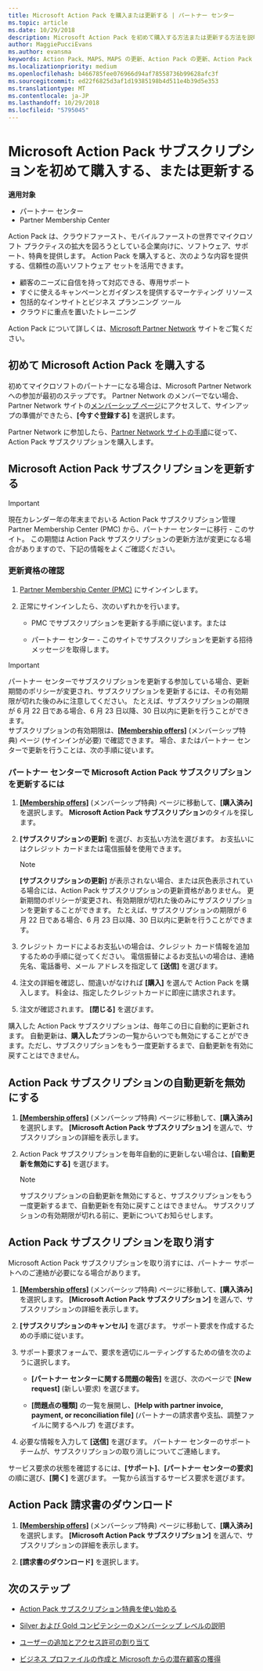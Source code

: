 ```yaml
---
title: Microsoft Action Pack を購入または更新する | パートナー センター
ms.topic: article
ms.date: 10/29/2018
description: Microsoft Action Pack を初めて購入する方法または更新する方法を説明します。
author: MaggiePucciEvans
ms.author: evansma
keywords: Action Pack、MAPS、MAPS の更新、Action Pack の更新、Action Pack の購入
ms.localizationpriority: medium
ms.openlocfilehash: b466785fee076966d94af78558736b99628afc3f
ms.sourcegitcommit: ed22f6825d3af1d19385198b4d511e4b39d5e353
ms.translationtype: MT
ms.contentlocale: ja-JP
ms.lasthandoff: 10/29/2018
ms.locfileid: "5795045"
---
```

# <a name="buy-for-the-first-time-or-renew-a-microsoft-action-pack-subscription"></a>Microsoft Action Pack サブスクリプションを初めて購入する、または更新する

**適用対象**

-  パートナー センター
-  Partner Membership Center

Action Pack は、クラウドファースト、モバイルファーストの世界でマイクロソフト プラクティスの拡大を図ろうとしている企業向けに、ソフトウェア、サポート、特典を提供します。 Action Pack を購入すると、次のような内容を提供する、信頼性の高いソフトウェア セットを活用できます。 

- 顧客のニーズに自信を持って対応できる、専用サポート 
- すぐに使えるキャンペーンとガイダンスを提供するマーケティング リソース 
- 包括的なインサイトとビジネス プランニング ツール 
- クラウドに重点を置いたトレーニング 

Action Pack について詳しくは、[Microsoft Partner Network](https://partner.microsoft.com/membership/internal-use-software#simple-tab-content-3) サイトをご覧ください。

## <a name="buy-microsoft-action-pack-for-the-first-time"></a>初めて Microsoft Action Pack を購入する

初めてマイクロソフトのパートナーになる場合は、Microsoft Partner Network への参加が最初のステップです。 Partner Network のメンバーでない場合、Partner Network サイトの[メンバーシップ ページ](https://partner.microsoft.com/membership)にアクセスして、サインアップの準備ができたら、**[今すぐ登録する]** を選択します。 

Partner Network に参加したら、[Partner Network サイトの手順](https://partner.microsoft.com/membership/action-pack)に従って、Action Pack サブスクリプションを購入します。 

## <a name="renew-a-microsoft-action-pack-subscription"></a>Microsoft Action Pack サブスクリプションを更新する

>[!IMPORTANT]
>現在カレンダー年の年末までおいる Action Pack サブスクリプション管理 Partner Membership Center (PMC) から、パートナー センターに移行 - このサイト。 この期間は Action Pack サブスクリプションの更新方法が変更になる場合がありますので、下記の情報をよくご確認ください。  

### <a name="check-your-renewal-eligibility"></a>更新資格の確認

1. [Partner Membership Center (PMC)](https://partner.microsoft.com/_login?authType=OpenIdConnect) にサインインします。

2. 正常にサインインしたら、次のいずれかを行います。

    - PMC でサブスクリプションを更新する手順に従います。または

    - パートナー センター - このサイトでサブスクリプションを更新する招待メッセージを取得します。

>[!IMPORTANT]
>パートナー センターでサブスクリプションを更新する参加している場合、更新期間のポリシーが変更され、サブスクリプションを更新するには、その有効期限が切れた後のみに注意してください。 たとえば、サブスクリプションの期限が 6 月 22 日である場合、6 月 23 日以降、30 日以内に更新を行うことができます。       
>サブスクリプションの有効期限は、[**[Membership offers]**](https://partnercenter.microsoft.com/pcv/partnership/offers) (メンバーシップ特典) ページ (サインインが必要) で確認できます。 場合、またはパートナー センターで更新を行うことは、次の手順に従います。  



### <a name="to-renew-a-microsoft-action-pack-subscription-in-the-partner-center"></a>パートナー センターで Microsoft Action Pack サブスクリプションを更新するには

1. [**[Membership offers]**](https://partnercenter.microsoft.com/pcv/partnership/offers) (メンバーシップ特典) ページに移動して、**[購入済み]** を選択します。 **Microsoft Action Pack サブスクリプション**のタイルを探します。  

2. **[サブスクリプションの更新]** を選び、お支払い方法を選びます。 お支払いにはクレジット カードまたは電信振替を使用できます。

    >[!NOTE]
    >**[サブスクリプションの更新]** が表示されない場合、または灰色表示されている場合には、Action Pack サブスクリプションの更新資格がありません。 更新期間のポリシーが変更され、有効期限が切れた後のみにサブスクリプションを更新することができます。 たとえば、サブスクリプションの期限が 6 月 22 日である場合、6 月 23 日以降、30 日以内に更新を行うことができます。  

3. クレジット カードによるお支払いの場合は、クレジット カード情報を追加するための手順に従ってください。 電信振替によるお支払いの場合は、連絡先名、電話番号、メール アドレスを指定して **[送信]** を選びます。 
     
4. 注文の詳細を確認し、間違いがなければ **[購入]** を選んで Action Pack を購入します。 料金は、指定したクレジットカードに即座に請求されます。

5. 注文が確認されます。 **[閉じる]** を選びます。

購入した Action Pack サブスクリプションは、毎年この日に自動的に更新されます。 自動更新は、**購入した**プランの一覧からいつでも無効にすることができます。ただし、サブスクリプションをもう一度更新するまで、自動更新を有効に戻すことはできません。 


## <a name="turn-off-automatic-action-pack-subscription-renewal"></a>Action Pack サブスクリプションの自動更新を無効にする

1. [**[Membership offers]**](https://partnercenter.microsoft.com/pcv/partnership/offers) (メンバーシップ特典) ページに移動して、**[購入済み]** を選択します。 **[Microsoft Action Pack サブスクリプション]** を選んで、サブスクリプションの詳細を表示します。 

2. Action Pack サブスクリプションを毎年自動的に更新しない場合は、**[自動更新を無効にする]** を選びます。 

    >[!NOTE]
    >サブスクリプションの自動更新を無効にすると、サブスクリプションをもう一度更新するまで、自動更新を有効に戻すことはできません。 サブスクリプションの有効期限が切れる前に、更新についてお知らせします。


## <a name="cancel-your-action-pack-subscription"></a>Action Pack サブスクリプションを取り消す

Microsoft Action Pack サブスクリプションを取り消すには、パートナー サポートへのご連絡が必要になる場合があります。

1. [**[Membership offers]**](https://partnercenter.microsoft.com/pcv/partnership/offers) (メンバーシップ特典) ページに移動して、**[購入済み]** を選択します。 **[Microsoft Action Pack サブスクリプション]** を選んで、サブスクリプションの詳細を表示します。 

3. **[サブスクリプションのキャンセル]** を選びます。 サポート要求を作成するための手順に従います。 

4. サポート要求フォームで、要求を適切にルーティングするための値を次のように選択します。

    -  **[パートナー センターに関する問題の報告]** を選び、次のページで **[New request]** (新しい要求) を選びます。

    -  **[問題点の種類]** の一覧を展開し、**[Help with partner invoice, payment, or reconciliation file]** (パートナーの請求書や支払、調整ファイルに関するヘルプ) を選びます。 

5. 必要な情報を入力して **[送信]** を選びます。 パートナー センターのサポート チームが、サブスクリプションの取り消しについてご連絡します。

サービス要求の状態を確認するには、**[サポート]**、**[パートナー センターの要求]** の順に選び、**[開く]** を選びます。 一覧から該当するサービス要求を選びます。  

## <a name="download-your-action-pack-invoice"></a>Action Pack 請求書のダウンロード

1. [**[Membership offers]**](https://partnercenter.microsoft.com/pcv/partnership/offers) (メンバーシップ特典) ページに移動して、**[購入済み]** を選択します。 **[Microsoft Action Pack サブスクリプション]** を選んで、サブスクリプションの詳細を表示します。 

3. **[請求書のダウンロード]** を選択します。
 
## <a name="next-steps"></a>次のステップ

-   [Action Pack サブスクリプション特典を使い始める](manage-your-partner-network-benefits.md)

-   [Silver および Gold コンピテンシーのメンバーシップ レベルの説明](https://partner.microsoft.com/membership/internal-use-software#simple-tab-content-2)

-   [ユーザーの追加とアクセス許可の割り当て](create-user-accounts-and-set-permissions.md)

-   [ビジネス プロファイルの作成と Microsoft からの潜在顧客の獲得](create-a-marketing-profile.md)



